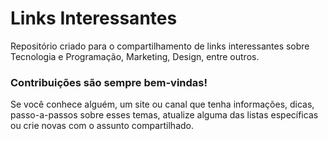 # Links Interessantes

Repositório criado para o compartilhamento de links interessantes sobre Tecnologia e Programação, Marketing, Design, entre outros.

### Contribuições são sempre bem-vindas!

Se você conhece alguém, um site ou canal que tenha informações, dicas, passo-a-passos sobre esses temas, atualize alguma das listas específicas ou crie novas com o assunto compartilhado.
